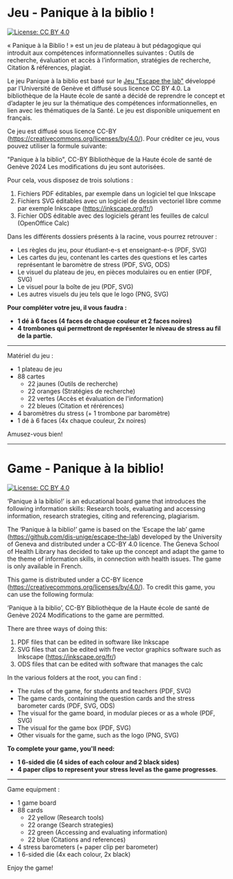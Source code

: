 # Jeu - Panique à la biblio !
[![License: CC BY 4.0](https://img.shields.io/badge/License-CC%20BY%204.0-lightgrey.svg)](https://creativecommons.org/licenses/by/4.0/) 

« Panique à la Biblio ! » est un jeu de plateau à but pédagogique qui introduit aux compétences informationnelles suivantes : 
Outils de recherche, évaluation et accès à l’information, stratégies de recherche, Citation & références, plagiat. 

Le jeu Panique à la biblio est basé sur le [Jeu "Escape the lab"](https://github.com/dis-unige/escape-the-lab) développé par l’Université de Genève et diffusé sous licence CC BY 4.0.
La bibliothèque de la Haute école de santé a décidé de reprendre le concept et d’adapter le jeu sur la thématique des compétences informationnelles, en lien avec les thématiques de la Santé. 
Le jeu est disponible uniquement en français. 

Ce jeu est diffusé sous licence CC-BY (https://creativecommons.org/licenses/by/4.0/). Pour créditer ce jeu, vous pouvez utiliser la formule suivante:

"Panique à la biblio", CC-BY Bibliothèque de la Haute école de santé de Genève 2024
Les modifications du jeu sont autorisées.

Pour cela, vous disposez de trois solutions :
1) Fichiers PDF éditables, par exemple dans un logiciel tel que Inkscape 
2) Fichiers SVG éditables avec un logiciel de dessin vectoriel libre comme par exemple Inkscape (https://inkscape.org/fr/)
3) Fichier ODS éditable avec des logiciels gérant les feuilles de calcul (OpenOffice Calc) 

Dans les différents dossiers présents à la racine, vous pourrez retrouver :
- Les règles du jeu, pour étudiant-e-s et enseignant-e-s (PDF, SVG)
- Les cartes du jeu, contenant les cartes des questions et les cartes représentant le baromètre de stress (PDF, SVG, ODS)
- Le visuel du plateau de jeu, en pièces modulaires ou en entier (PDF, SVG)
- Le visuel pour la boîte de jeu (PDF, SVG)
- Les autres visuels du jeu tels que le logo (PNG, SVG)

**Pour compléter votre jeu, il vous faudra :**
- **1 dé à 6 faces (4 faces de chaque couleur et 2 faces noires)**
- **4 trombones qui permettront de représenter le niveau de stress au fil de la partie.**

---

Matériel du jeu :
* 1 plateau de jeu
* 88 cartes
  - 22 jaunes (Outils de recherche)
  - 22 oranges (Stratégies de recherche)
  - 22 vertes (Accès et évaluation de l'information)
  - 22 bleues (Citation et rérérences)
* 4 baromètres du stress (+ 1 trombone par baromètre)
* 1 dé à 6 faces (4x chaque couleur, 2x noires)

Amusez-vous bien! 

___________________________________________

# Game - Panique à la biblio!
[![License: CC BY 4.0](https://img.shields.io/badge/License-CC%20BY%204.0-lightgrey.svg)](https://creativecommons.org/licenses/by/4.0/) 

‘Panique à la biblio!’ is an educational board game that introduces the following information skills: 
Research tools, evaluating and accessing information, research strategies, citing and referencing, plagiarism. 

The ‘Panique à la biblio!’ game is based on the ‘Escape the lab’ game (https://github.com/dis-unige/escape-the-lab) developed by the University of Geneva and distributed under a CC-BY 4.0 licence.
The Geneva School of Health Library has decided to take up the concept and adapt the game to the theme of information skills, in connection with health issues. 
The game is only available in French. 

This game is distributed under a CC-BY licence (https://creativecommons.org/licenses/by/4.0/). To credit this game, you can use the following formula:

‘Panique à la biblio’, CC-BY Bibliothèque de la Haute école de santé de Genève 2024
Modifications to the game are permitted.

There are three ways of doing this:
1) PDF files that can be edited in software like Inkscape
2) SVG files that can be edited with free vector graphics software such as Inkscape (https://inkscape.org/fr/)
3) ODS files that can be edited with software that manages the calc


In the various folders at the root, you can find :
- The rules of the game, for students and teachers (PDF, SVG)
- The game cards, containing the question cards and the stress barometer cards (PDF, SVG, ODS)
- The visual for the game board, in modular pieces or as a whole (PDF, SVG)
- The visual for the game box (PDF, SVG)
- Other visuals for the game, such as the logo (PNG, SVG)

**To complete your game, you'll need:** 
- **1 6-sided die (4 sides of each colour and 2 black sides)**
- **4 paper clips to represent your stress level as the game progresses**.

---

Game equipment :
* 1 game board
* 88 cards
  - 22 yellow (Research tools)
  - 22 orange (Search strategies)
  - 22 green (Accessing and evaluating information)
  - 22 blue (Citations and references)
* 4 stress barometers (+ paper clip per barometer)
* 1 6-sided die (4x each colour, 2x black)

Enjoy the game!
